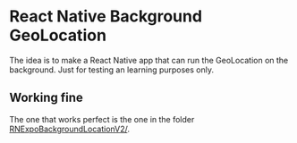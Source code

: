 # React Native Background GeoLocation

The idea is to make a React Native app that can run the GeoLocation on the background. Just for testing an learning purposes only.

## Working fine

The one that works perfect is the one in the folder [RNExpoBackgroundLocationV2/](https://github.com/Youngermaster/React-Native-Background-Location/tree/main/RNExpoBackgroundLocationV2).
